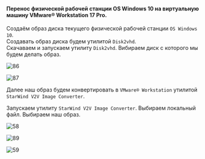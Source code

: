 #### Перенос физической рабочей станции OS Windows 10 на виртуальную машину VMware® Workstation 17 Pro.

Создаём образ диска текущего физической рабочей станции ``OS Windows 10``. <br>
Cоздавать образ диска будем утилитой ``Disk2vhd``.<br>
Скачаваем и запускаем утилиту ``Disk2vhd``.
Вибираем диск с которого мы будем делать образ.

![86](https://github.com/tvgVita69/Linux_begin/assets/98489171/37a77cc5-e130-4bf6-888f-ff7b3cb4a790)

![87](https://github.com/tvgVita69/Linux_begin/assets/98489171/417d4b4e-48be-480e-94c8-addfb7472d7b)

Далее наш образ будем конвертировать в ``VMware® Workstation`` утилитой ``StarWind V2V Image Converter``.

Запускаем утилиту ``StarWind V2V Image Converter``. Выбираем локальный файл. Выбираем наш образ.

![58](https://github.com/tvgVita69/Linux_begin/assets/98489171/b0c7996f-9e2d-47d4-93da-72b743a87d0b)

![89](https://github.com/tvgVita69/Linux_begin/assets/98489171/9b3a1888-d08c-4c9a-b2cc-fd05b4ad74e1)

![59](https://github.com/tvgVita69/Linux_begin/assets/98489171/da693599-7cff-4c4b-a782-3e78ffd7c914)

